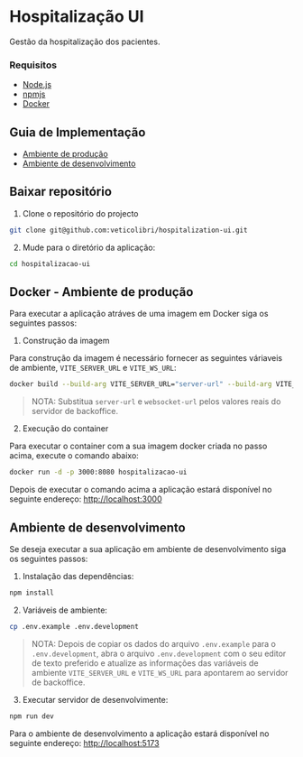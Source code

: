 # Hospitalização UI

Gestão da hospitalização dos pacientes.

### Requisitos

- [Node.js](https://nodejs.org)
- [npmjs](https://npmjs.com/)
- [Docker](https:www.docker.com)

## Guia de Implementação

- [Ambiente de produção](#docker---ambiente-de-produção)
- [Ambiente de desenvolvimento](#ambiente-de-desenvolvimento)

## Baixar repositório

1. Clone o repositório do projecto

```bash
git clone git@github.com:veticolibri/hospitalization-ui.git
```

2. Mude para o diretório da aplicação:

```bash
cd hospitalizacao-ui
```

## Docker - Ambiente de produção

Para executar a aplicação atráves de uma imagem em Docker siga os seguintes passos:

1. Construção da imagem

Para construção da imagem é necessário fornecer as seguintes váriaveis de ambiente, `VITE_SERVER_URL` e `VITE_WS_URL`:

```bash
docker build --build-arg VITE_SERVER_URL="server-url" --build-arg VITE_WS_URL="websocket-url" -f ./.build/Dockerfile -t hospitalizacao-ui .
```

> NOTA: Substitua `server-url` e `websocket-url` pelos valores reais do servidor de backoffice.

2. Execução do container

Para executar o container com a sua imagem docker criada no passo acima, execute o comando abaixo:

```bash
docker run -d -p 3000:8080 hospitalizacao-ui
```

Depois de executar o comando acima a aplicação estará disponível no seguinte endereço: <http://localhost:3000>

## Ambiente de desenvolvimento

Se deseja executar a sua aplicação em ambiente de desenvolvimento siga os seguintes passos:

1. Instalação das dependências:

```bash
npm install
```

2. Variáveis de ambiente:

```bash
cp .env.example .env.development
```

> NOTA: Depois de copiar os dados do arquivo `.env.example` para o `.env.development`, abra o arquivo `.env.development` com o seu editor de texto preferido e atualize as informações das variáveis de ambiente `VITE_SERVER_URL` e `VITE_WS_URL` para apontarem ao servidor de backoffice.

3. Executar servidor de desenvolvimente:

```bash
npm run dev
```

Para o ambiente de desenvolvimento a aplicação estará disponível no seguinte endereço: <http://localhost:5173>
